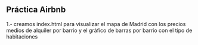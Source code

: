 ## Práctica Airbnb

1.- creamos index.html para visualizar el mapa de Madrid con los precios medios de alquiler por barrio y el gráfico de barras por barrio con el tipo de habitaciones

